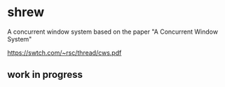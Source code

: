 # shrew
A concurrent window system based on the paper "A Concurrent Window System"

https://swtch.com/~rsc/thread/cws.pdf

## work in progress 
